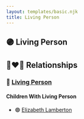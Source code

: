 ```yaml
---
layout: templates/basic.njk
title: Living Person
---
```

## 🟣 Living Person


## 👩‍❤️‍👨 Relationships

### 🔵 [Living Person](/people/4/41755336)

#### Children With Living Person
* 🟣 [Elizabeth Lamberton](/people/3/33832688)